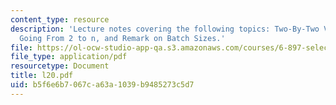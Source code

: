 ```yaml
---
content_type: resource
description: 'Lecture notes covering the following topics: Two-By-Two Verifiable Mixes,
  Going From 2 to n, and Remark on Batch Sizes.'
file: https://ol-ocw-studio-app-qa.s3.amazonaws.com/courses/6-897-selected-topics-in-cryptography-spring-2004/b5f6e6b7067ca63a1039b9485273c5d7_l20.pdf
file_type: application/pdf
resourcetype: Document
title: l20.pdf
uid: b5f6e6b7-067c-a63a-1039-b9485273c5d7
---
```

